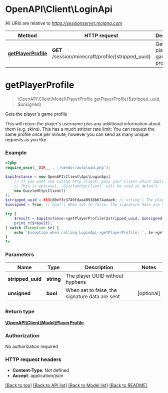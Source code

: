 # OpenAPI\Client\LoginApi

All URIs are relative to *https://sessionserver.mojang.com*

Method | HTTP request | Description
------------- | ------------- | -------------
[**getPlayerProfile**](LoginApi.md#getPlayerProfile) | **GET** /session/minecraft/profile/{stripped_uuid} | Gets the player&#39;s game profile


# **getPlayerProfile**
> \OpenAPI\Client\Model\PlayerProfile getPlayerProfile($stripped_uuid, $unsigned)

Gets the player's game profile

This will return the player's username plus any additional information about them (e.g. skins). This has a much stricter rate limit: You can request the same profile once per minute, however you can send as many unique requests as you like.

### Example
```php
<?php
require_once(__DIR__ . '/vendor/autoload.php');

$apiInstance = new OpenAPI\Client\Api\LoginApi(
    // If you want use custom http client, pass your client which implements `GuzzleHttp\ClientInterface`.
    // This is optional, `GuzzleHttp\Client` will be used as default.
    new GuzzleHttp\Client()
);
$stripped_uuid = 853c80ef3c3749fdaa49938b674adae6; // string | The player UUID without hyphens
$unsigned = True; // bool | When set to false, the signature data are sent

try {
    $result = $apiInstance->getPlayerProfile($stripped_uuid, $unsigned);
    print_r($result);
} catch (Exception $e) {
    echo 'Exception when calling LoginApi->getPlayerProfile: ', $e->getMessage(), PHP_EOL;
}
?>
```

### Parameters

Name | Type | Description  | Notes
------------- | ------------- | ------------- | -------------
 **stripped_uuid** | **string**| The player UUID without hyphens |
 **unsigned** | **bool**| When set to false, the signature data are sent | [optional]

### Return type

[**\OpenAPI\Client\Model\PlayerProfile**](../Model/PlayerProfile.md)

### Authorization

No authorization required

### HTTP request headers

 - **Content-Type**: Not defined
 - **Accept**: application/json

[[Back to top]](#) [[Back to API list]](../../README.md#documentation-for-api-endpoints) [[Back to Model list]](../../README.md#documentation-for-models) [[Back to README]](../../README.md)

